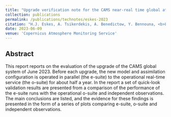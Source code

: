 ```yaml
---
title: "Upgrade verification note for the CAMS near-real time global atmospheric composition service: Evaluation of the e-suite for the CAMS CY48R1 upgrade of 27 June 2023"
collection: publications
permalink: /publications/technotes/eskes-2023
citation: "H.J. Eskes, A. Tsikerdekis, A. Benedictow, Y. Bennouna, <b>L. Blake</b>, I. Bouarar, Q. Errera, J. Griesfeller, S. Basart, J. Kapsomenakis, B. Langerock, A. Mortier, I. Pison, M.R.A. Pitkänen, A. Richter, A. Schoenhardt, M. Schulz, V. Thouret, T. Warneke, C. Zerefos: <i>&quot;Upgrade verification note for the CAMS near-real time global atmospheric composition service: Evaluation of the e-suite for the CAMS CY48R1 upgrade of 27 June 2023&quot;</i>, Copernicus Atmosphere Monitoring Service <a href='https://atmosphere.copernicus.eu/node/1009'>DOI:10.24380/rzg1-8f3l</a>, 2023."
date: 2023-06-09
venue: 'Copernicus Atmosphere Monitoring Service'
---
```


## Abstract
This report reports on the evaluation of the upgrade of the CAMS global system of June 2023. Before each upgrade, the new model and assimilation configuration is operated in parallel (the e-suite) to the operational real-time service (the o-suite) for about half a year. In the report a set of quick-look validation results are presented from a comparison of the performance of the e-suite runs with the operational o-suite and independent observations. The main conclusions are listed, and the evidence for these findings is presented in the form of a series of plots comparing e-suite, o-suite and independent observations.